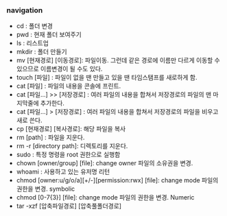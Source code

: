 ### navigation
- cd : 폴더 변경
- pwd : 현재 폴더 보여주기
- ls : 리스트업
- mkdir : 폴더 만들기
- mv [현재경로] [이동경로]: 파일이동. 그런데 같은 경로에 이름만 다르게 이동할 수 있으므로 이름변경이 될 수도 있다.
- touch [파일] : 파일이 없을 땐 만들고 있을 땐 타임스탬프를 새로하게 함.
- cat [파일] : 파일의 내용을 콘솔에 프린트. 
- cat [파일...] >> [저장경로] : 여러 파일의 내용을 합쳐서 저장경로의 파일의 맨 마지막줄에 추가한다.
- cat [파일...] > [저장경로] : 여러 파일의 내용을 합쳐서 저장경로의 파일을 비우고 새로 쓴다.
- cp [현재경로] [복사경로]: 해당 파일을 복사
- rm [path] : 파일을 지운다.
- rm -r [directory path]: 디렉토리를 지운다.
- sudo : 특정 명령을 root 권한으로 실행함
- chown [owner/group] [file]: change owner 파일의 소유권을 변경.
- whoami : 사용하고 있는 유저명 리턴
- chmod [owner:u/g/o/a][+/-][permission:rwx] [file]: change mode 파일의 권한을 변경. symbolic
- chmod [0-7{3}] [file]: change mode 파일의 권한을 변경. Numeric
- tar -xzf [압축파일경로] [압축풀폴더경로]